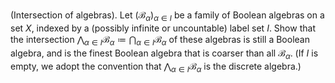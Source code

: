 (Intersection of algebras). Let $(\mathcal{B}_\alpha)_{\alpha\in I}$ be a family of Boolean algebras on a set $X$, indexed by a (possibly infinite or uncountable) label set $I$. Show that the intersection $\bigwedge _{\alpha\in I}\mathcal{B}_\alpha\coloneqq \bigcap _{\alpha\in I}\mathcal{B}_\alpha$ of these algebras is still a Boolean algebra, and is the finest Boolean algebra that is coarser than all $\mathcal{B}_\alpha$. (If $I$ is empty, we adopt the convention that $\bigwedge _{\alpha\in I}\mathcal{B}_\alpha$ is the discrete algebra.)